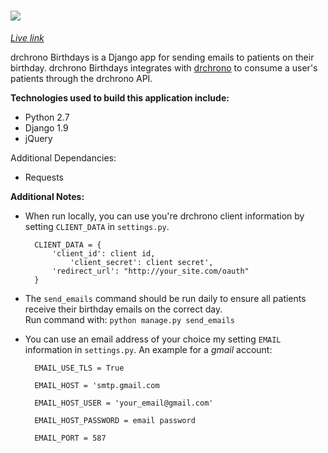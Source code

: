 # ![][logo]

_[Live link][link]_

drchrono Birthdays is a Django app for sending emails to patients on their birthday. drchrono Birthdays integrates with [drchrono][drchrono] to consume a user's patients through the drchrono API.

**Technologies used to build this application include:**
* Python 2.7
* Django 1.9
* jQuery

Additional Dependancies:
* Requests

**Additional Notes:**
* When run locally, you can use you're drchrono client information by setting `CLIENT_DATA` in `settings.py`.

		CLIENT_DATA = {
    		'client_id': client id,
				'client_secret': client secret',
    		'redirect_url': "http://your_site.com/oauth"
		}

* The `send_emails` command should be run daily to ensure all patients receive their birthday emails on the correct day.<br>
Run command with: `python manage.py send_emails`

* You can use an email address of your choice my setting `EMAIL` information in `settings.py`. An example for a _gmail_ account:

		EMAIL_USE_TLS = True

		EMAIL_HOST = 'smtp.gmail.com

		EMAIL_HOST_USER = 'your_email@gmail.com'

		EMAIL_HOST_PASSWORD = email password

		EMAIL_PORT = 587

[logo]: ./birthday_reminder/static/images/drchrono-lg.png
[link]: https://drchronobirthdays.herokuapp.com/
[drchrono]: https://www.drchrono.com/
